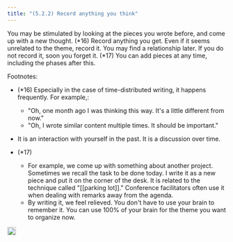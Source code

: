```yaml
---
title: "(5.2.2) Record anything you think"
---
```


You may be stimulated by looking at the pieces you wrote before, and come up with a new thought. (*16) Record anything you get. Even if it seems unrelated to the theme, record it. You may find a relationship later. If you do not record it, soon you forget it. (*17) You can add pieces at any time, including the phases after this.

Footnotes:

- (*16) Especially in the case of time-distributed writing, it happens frequently. For example,:
    - "Oh, one month ago I was thinking this way. It's a little different from now."
    - "Oh, I wrote similar content multiple times. It should be important."
- It is an interaction with yourself in the past. It is a discussion over time.

- (*17)
    - For example, we come up with something about another project. Sometimes we recall the task to be done today. I write it as a new piece and put it on the corner of the desk. It is related to the technique called "[[parking lot]]." Conference facilitators often use it when dealing with remarks away from the agenda.
    - By writing it, we feel relieved. You don't have to use your brain to remember it. You can use 100% of your brain for the theme you want to organize now.


<img src='https://scrapbox.io/api/pages/nishio/en/icon' alt='en.icon' height="19.5"/>